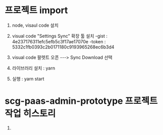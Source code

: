 # 프로젝트 import

1. node, visaul code 설치

2. visual code "Settings Sync" 확장 툴 설치
 -gist : 4e237176311efc5efb5c3f17ae17070e
 -token : 5332c1fb0393c2b0171180c9193965268ec6b3d4

3. visual code 팔렛트 오픈 ---> Sync Download 선택

4. 라이브러리 설치 : yarn

5. 실행 : yarn start

# scg-paas-admin-prototype 프로젝트 작업 히스토리

1. 
 
